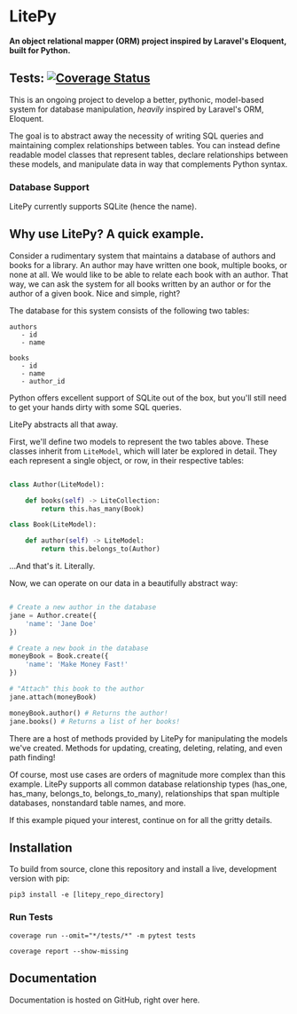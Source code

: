 # LitePy
**An object relational mapper (ORM) project inspired by Laravel's Eloquent, built for Python.**

Tests: [![Coverage Status](https://img.shields.io/badge/coverage-99%25-brightgreen.svg)](https://github.com/benhmoore/LitePy)
--------

This is an ongoing project to develop a better, pythonic, model-based system for database manipulation, *heavily* inspired by Laravel's ORM, Eloquent.

The goal is to abstract away the necessity of writing SQL queries and maintaining complex relationships between tables. You can instead define readable model classes that represent tables, declare relationships between these models, and manipulate data in way that complements Python syntax.

### Database Support
LitePy currently supports SQLite (hence the name).

## Why use LitePy? A quick example.
Consider a rudimentary system that maintains a database of authors and books for a library. An author may have written one book, multiple books, or none at all. We would like to be able to relate each book with an author. That way, we can ask the system for all books written by an author or for the author of a given book. Nice and simple, right?

The database for this system consists of the following two tables:

```
authors
   - id
   - name

books
   - id
   - name
   - author_id
```

Python offers excellent support of SQLite out of the box, but you'll still need to get your hands dirty with some SQL queries.

LitePy abstracts all that away.

First, we'll define two models to represent the two tables above. These classes inherit from ```LiteModel```, which will later be explored in detail. They each represent a single object, or row, in their respective tables:

```python

class Author(LiteModel):

    def books(self) -> LiteCollection:
        return this.has_many(Book)

class Book(LiteModel):

    def author(self) -> LiteModel:
        return this.belongs_to(Author)

```

...And that's it. Literally.

Now, we can operate on our data in a beautifully abstract way:

```python

# Create a new author in the database
jane = Author.create({
    'name': 'Jane Doe'
})

# Create a new book in the database
moneyBook = Book.create({
    'name': 'Make Money Fast!'
})

# "Attach" this book to the author
jane.attach(moneyBook)

moneyBook.author() # Returns the author!
jane.books() # Returns a list of her books!
```

There are a host of methods provided by LitePy for manipulating the models we've created. Methods for updating, creating, deleting, relating, and even path finding!

Of course, most use cases are orders of magnitude more complex than this example. LitePy supports all common database relationship types (has_one, has_many, belongs_to, belongs_to_many), relationships that span multiple databases, nonstandard table names, and more.

If this example piqued your interest, continue on for all the gritty details.

## Installation
To build from source, clone this repository and install a live, development version with pip:

```pip3 install -e [litepy_repo_directory]```

### Run Tests
```coverage run --omit="*/tests/*" -m pytest tests```

```coverage report --show-missing```

## Documentation

Documentation is hosted on GitHub, right over here.
